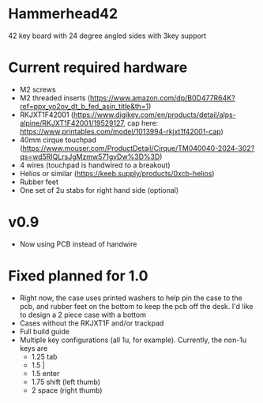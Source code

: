 # Hammerhead42
42 key board with 24 degree angled sides with 3key support

# Current required hardware
* M2 screws
* M2 threaded inserts (https://www.amazon.com/dp/B0D477R64K?ref=ppx_yo2ov_dt_b_fed_asin_title&th=1)
* RKJXT1F42001 (https://www.digikey.com/en/products/detail/alps-alpine/RKJXT1F42001/19529127, cap here: https://www.printables.com/model/1013994-rkjxt1f42001-cap)
* 40mm cirque touchpad (https://www.mouser.com/ProductDetail/Cirque/TM040040-2024-302?qs=wd5RIQLrsJgMzmw571gvDw%3D%3D)
* 4 wires (touchpad is handwired to a breakout)
* Helios or similar (https://keeb.supply/products/0xcb-helios)
* Rubber feet
* One set of 2u stabs for right hand side (optional)

# v0.9
* Now using PCB instead of handwire

# Fixed planned for 1.0
* Right now, the case uses printed washers to help pin the case to the pcb, and rubber feet on the bottom to keep the pcb off the desk. I'd like to design a 2 piece case with a bottom
* Cases without the RKJXT1F and/or trackpad
* Full build guide
* Multiple key configurations (all 1u, for example). Currently, the non-1u keys are
  * 1.25 tab
  * 1.5 \|
  * 1.5 enter
  * 1.75 shift (left thumb)
  * 2 space (right thumb)
